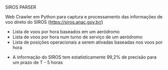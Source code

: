 SIROS PARSER

Web Crawler em Python para captura e processamento das informações de voo direto do SIROS (https://siros.anac.gov.br/)

- Lista de voos por hora baseados em um aeródromo
- Lista de voos por hora num turno de serviço de um aeródromo
- Lista de posições operacionais a serem ativadas baseadas nos voos por hora

* A informação do SIROS tem estatísticamente 99,2% de precisão para um prazo de T - 5 horas